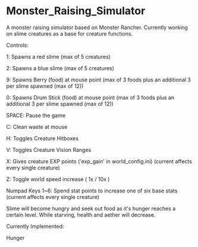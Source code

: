 # Monster_Raising_Simulator

A monster raising simulator based on Monster Rancher.
Currently working on slime creatures as a base for creature functions.

Controls:

1: Spawns a red slime (max of 5 creatures)

2: Spawns a blue slime (max of 5 creatures)

9: Spawns Berry (food) at mouse point (max of 3 foods plus an additional 3 per slime spawned (max of 12))

0: Spawns Drum Stick (food) at mouse point (max of 3 foods plus an additional 3 per slime spawned (max of 12))

SPACE: Pause the game

C: Clean waste at mouse

H: Toggles Creature Hitboxes

V: Toggles Creature Vision Ranges

X: Gives creature EXP points ('exp_gain' in world_config.ini) (current affects every single creature)

Z: Toggle world speed increase ( 1x / 10x )

Numpad Keys 1~6: Spend stat points to increase one of six base stats (current affects every single creature)

Slime will become hungry and seek out food as it's hunger reaches a certain level. 
While starving, health and aether will decrease.

Currently Implemented:

Hunger